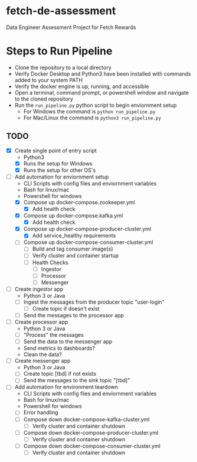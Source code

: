 # fetch-de-assessment
 Data Engineer Assessment Project for Fetch Rewards

# Steps to Run Pipeline
- Clone the repository to a local directory
- Verify Docker Desktop and Python3 have been installed with commands added to your system PATH
- Verify the docker engine is up, running, and accessible
- Open a terminal, command prompt, or powershell window and navigate to the cloned repository
- Run the `run_pipeline.py` python script to begin enviornment setup
    - For Windows the command is `python run_pipeline.py`
    - For Mac/Linux the command is `python3 run_pipeline.py`

## TODO
- [x] Create single point of entry script
    - Python3
    - [x] Runs the setup for Windows
    - [x] Runs the setup for other OS's
- [ ] Add automation for enviornment setup
    - CLI Scripts with config files and enviornment variables
    - Bash for linux/mac
    - Powershell for windows
    - [x] Compose up docker-compose.zookeeper.yml
        - [x] Add health check
    - [x] Compose up docker-compose.kafka.yml
        - [x] Add health check
    - [x] Compose up docker-compose-producer-cluster.yml
        - [x] Add service_healthy requirements
    - [ ] Compose up docker-compose-consumer-cluster.yml
        - [ ] Build and tag consumer image\(s\)
        - [ ] Verify cluster and container startup
        - [ ] Health Checks
            - [ ] Ingestor
            - [ ] Processor
            - [ ] Messenger
- [ ] Create ingestor app
    - Python 3 or Java
    - [ ] Ingest the messages from the producer topic "user-login"
        - [ ] Create topic if doesn't exist
    - [ ] Send the messages to the processor app
- [ ] Create processor app
    - Python 3 or Java
    - [ ] "Process" the messages
    - [ ] Send the data to the messenger app
    - Send metrics to dashboards?
    - Clean the data?
- [ ] Create messenger app
    - Python 3 or Java
    - [ ] Create topic \[tbd\] if not exists
    - [ ] Send the messages to the sink topic "\[tbd\]"
- [ ] Add automation for environment teardown
    - CLI Scripts with config files and enviornment variables
    - Bash for linux/mac
    - Powershell for windows
    - [ ] Error handling
    - [ ] Compose down docker-compose-kafka-cluster.yml
        - [ ] Verify cluster and container shutdown
    - [ ] Compose down docker-compose-producer-cluster.yml
        - [ ] Verify cluster and container shutdown
    - [ ] Compose down docker-compose-consumer-cluster.yml
        - [ ] Verify cluster and container shutdown